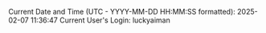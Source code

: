 Current Date and Time (UTC - YYYY-MM-DD HH:MM:SS formatted): 2025-02-07 11:36:47
Current User's Login: luckyaiman
